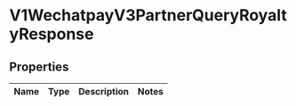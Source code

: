 
# V1WechatpayV3PartnerQueryRoyaltyResponse

## Properties
Name | Type | Description | Notes
------------ | ------------- | ------------- | -------------



